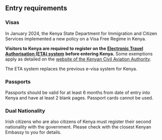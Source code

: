 ## Entry requirements

### Visas

In January 2024, the Kenya State Department for Immigration and Citizen Services implemented a new policy on a Visa Free Regime in Kenya.

**Visitors to Kenya are required to register on the** [**Electronic Travel Authorisation (ETA) system**](https://www.etakenya.go.ke/en) **before entering Kenya.** Some exemptions apply as detailed on the [website of the Kenyan Civil Aviation Authority](https://www.kcaa.or.ke/sites/default/files/publication/visa_free_regime_in_kenya.pdf).

The ETA system replaces the previous e-visa system for Kenya.

### **Passports**

Passports should be valid for at least 6 months from date of entry into Kenya and have at least 2 blank pages. Passport cards cannot be used.

### **Dual Nationality**

Irish citizens who are also citizens of Kenya must register their second nationality with the government. Please check with the closest Kenyan Embassy to you for details.